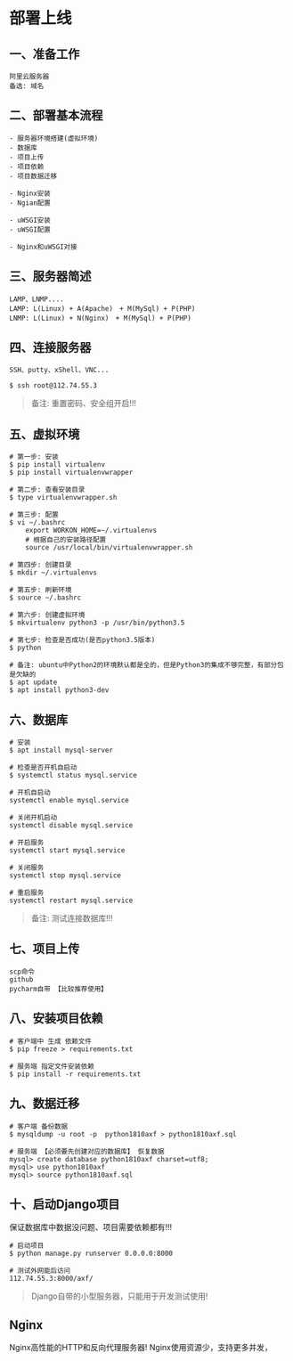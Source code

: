 # 部署上线
## 一、准备工作
```
阿里云服务器
备选: 域名
```

## 二、部署基本流程
```
- 服务器环境搭建(虚拟环境)
- 数据库
- 项目上传
- 项目依赖
- 项目数据迁移

- Nginx安装
- Ngian配置

- uWSGI安装
- uWSGI配置

- Nginx和uWSGI对接
```


## 三、服务器简述
```
LAMP、LNMP....
LAMP: L(Linux) + A(Apache)　+ M(MySql) + P(PHP)
LNMP: L(Linux) + N(Nginx)　+ M(MySql) + P(PHP)
```


## 四、连接服务器
```
SSH、putty、xShell、VNC...

$ ssh root@112.74.55.3
```
> 备注: 重置密码、安全组开启!!!


## 五、虚拟环境
```
# 第一步: 安装
$ pip install virtualenv
$ pip install virtualenvwrapper

# 第二步: 查看安装目录
$ type virtualenvwrapper.sh

# 第三步: 配置
$ vi ~/.bashrc
    export WORKON_HOME=~/.virtualenvs
    # 根据自己的安装路径配置
    source /usr/local/bin/virtualenvwrapper.sh

# 第四步: 创建目录
$ mkdir ~/.virtualenvs

# 第五步: 刷新环境
$ source ~/.bashrc

# 第六步: 创建虚拟环境
$ mkvirtualenv python3 -p /usr/bin/python3.5

# 第七步: 检查是否成功(是否python3.5版本)
$ python

# 备注: ubuntu中Python2的环境默认都是全的，但是Python3的集成不够完整，有部分包是欠缺的
$ apt update
$ apt install python3-dev
```

## 六、数据库
```
# 安装
$ apt install mysql-server

# 检查是否开机自启动
$ systemctl status mysql.service

# 开机自启动
systemctl enable mysql.service

# 关闭开机启动
systemctl disable mysql.service

# 开启服务
systemctl start mysql.service

# 关闭服务
systemctl stop mysql.service

# 重启服务
systemctl restart mysql.service
```
> 备注: 测试连接数据库!!!


## 七、项目上传
```
scp命令
github
pycharm自带 【比较推荐使用】
```

## 八、安装项目依赖
```
# 客户端中 生成 依赖文件
$ pip freeze > requirements.txt

# 服务端 指定文件安装依赖
$ pip install -r requirements.txt
```

## 九、数据迁移
```
# 客户端 备份数据
$ mysqldump -u root -p  python1810axf > python1810axf.sql

# 服务端 【必须要先创建对应的数据库】 恢复数据
mysql> create database python1810axf charset=utf8;
mysql> use python1810axf
mysql> source python1810axf.sql
```

## 十、启动Django项目
保证数据库中数据没问题、项目需要依赖都有!!!
```
# 启动项目
$ python manage.py runserver 0.0.0.0:8000

# 测试外网能后访问
112.74.55.3:8000/axf/
```
> Django自带的小型服务器，只能用于开发测试使用!

## Nginx
Nginx高性能的HTTP和反向代理服务器! Nginx使用资源少，支持更多并发，